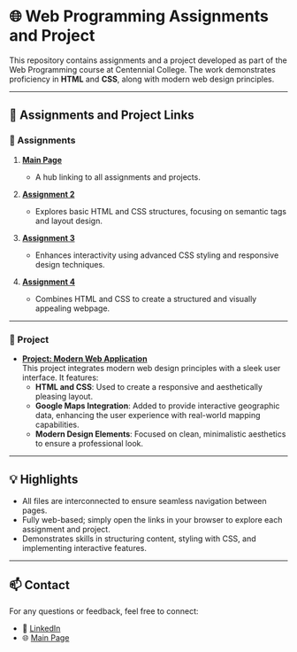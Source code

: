 # 🌐 Web Programming Assignments and Project

This repository contains assignments and a project developed as part of the Web Programming course at Centennial College. The work demonstrates proficiency in **HTML** and **CSS**, along with modern web design principles.

---

## 📂 Assignments and Project Links

### 📝 Assignments
1. **[Main Page](http://studentweb.cencol.ca/jlee661/)**  
   - A hub linking to all assignments and projects.

2. **[Assignment 2](http://studentweb.cencol.ca/jlee661/assignment2/assignment2.html)**  
   - Explores basic HTML and CSS structures, focusing on semantic tags and layout design.

3. **[Assignment 3](http://studentweb.cencol.ca/jlee661/assignment3/assignment3.html)**  
   - Enhances interactivity using advanced CSS styling and responsive design techniques.

4. **[Assignment 4](http://studentweb.cencol.ca/jlee661/assignment4/assignment4.html)**  
   - Combines HTML and CSS to create a structured and visually appealing webpage.

---

### 🌟 Project
- **[Project: Modern Web Application](http://studentweb.cencol.ca/jlee661/project/index.html)**  
   This project integrates modern web design principles with a sleek user interface. It features:
   - **HTML and CSS**: Used to create a responsive and aesthetically pleasing layout.
   - **Google Maps Integration**: Added to provide interactive geographic data, enhancing the user experience with real-world mapping capabilities.
   - **Modern Design Elements**: Focused on clean, minimalistic aesthetics to ensure a professional look.

---

## 💡 Highlights
- All files are interconnected to ensure seamless navigation between pages.
- Fully web-based; simply open the links in your browser to explore each assignment and project.
- Demonstrates skills in structuring content, styling with CSS, and implementing interactive features.

---

## 📫 Contact
For any questions or feedback, feel free to connect:
- 💼 [LinkedIn](https://www.linkedin.com/in/eddie-lee-7b7271229/)
- 🌐 [Main Page](http://studentweb.cencol.ca/jlee661/)
